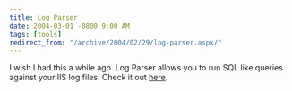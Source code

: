 ```yaml
---
title: Log Parser
date: 2004-03-01 -0800 9:00 AM
tags: [tools]
redirect_from: "/archive/2004/02/29/log-parser.aspx/"
---
```


I wish I had this a while ago. Log Parser allows you to run SQL like
queries against your IIS log files. Check it out
[here](http://www.microsoft.com/downloads/details.aspx?displaylang=en&familyid=8cde4028-e247-45be-bab9-ac851fc166a4 "Log Parser 2.0").

